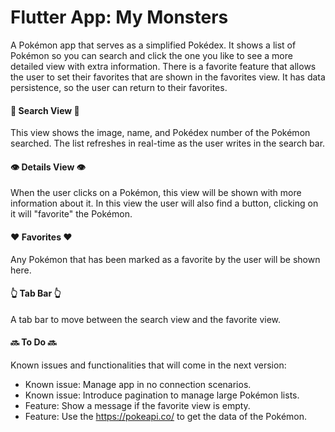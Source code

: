 # Flutter App: My Monsters

A Pokémon app that serves as a simplified Pokédex. It shows a list of Pokémon so you can search and click the one you like to see a more detailed view with extra information.
There is a favorite feature that allows the user to set their favorites that are shown in the favorites view. It has data persistence, so the user can return to their favorites.

#### 🦖 **Search View** 🦖️

This view shows the image, name, and Pokédex number of the Pokémon searched. The list refreshes in real-time as the user writes in the search bar.

#### 👁 **Details View** 👁

When the user clicks on a Pokémon, this view will be shown with more information about it. In this view the user will also find a button, clicking on it will "favorite" the Pokémon.

#### ❤️ **Favorites** ❤️

Any Pokémon that has been marked as a favorite by the user will be shown here.

#### 👆 **Tab Bar** 👆

A tab bar to move between the search view and the favorite view.

#### 🔜 **To Do** 🔜

Known issues and functionalities that will come in the next version:

- Known issue: Manage app in no connection scenarios.
- Known issue: Introduce pagination to manage large Pokémon lists.
- Feature: Show a message if the favorite view is empty.
- Feature: Use the https://pokeapi.co/ to get the data of the Pokémon.
